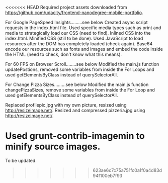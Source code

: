 <<<<<<< HEAD
Required project assets downloaded from https://github.com/udacity/frontend-nanodegree-mobile-portfolio.

For Google PageSpeed Insights.........see below
Created async script requests in the index.html file.
Used specific media types such as print and media to strategically load our CSS (need to find).
Inlined CSS into the index.html.
Minified CSS (still to be done).
Used JavaScript to load resources after the DOM has completely loaded (check again).
Base64 encode our resources such as fonts and images and embed the code inside the HTML (need to check, don't know what this means).


For 60 FPS on Browser Scroll........see below
Modified the main.js function updatePostions, removed some variables from inside the For Loops and used getElementsByClass instead of querySelectorAll.


For Change Pizza Sizes.........see below
Modified the main.js function changePizzaSizes, remove some variables from inside the For Loop and used getElementsByClass instead of querySelectorAll.

Replaced profilepic.jpg with my own picture, resized using http://resizeimage.net/.
Resized and compressed pizzeria.jpg using http://resizeimage.net/.


Used grunt-contrib-imagemin to minify source images.
=======
To be updated.
>>>>>>> 623ae6c7c75a751fc0a1f0a4d83d94f100eb7f93
